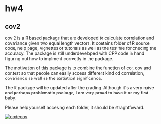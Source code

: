 # hw4

## cov2

cov 2 is a R based package that are developed to calculate correlation and covariance given two equal length vectors. It contains folder of R source code, help page, vignettes of tutorials as well as the test file for checing the accuracy. The package is still underdeveloped with CPP code in hand figuring out how to implment correctly in the package.

The motivation of this package is to combine the function of cor, cov and cor.test so that people can easily access different kind od correlation, covariance as well as the statistical significance.

The R package will be updated after the grading. Although it's a very naive and perhaps problematic package, I am very proud to have it as my first baby.

Please help yourself accesing each folder, it should be straghtfoward.

[![codecov](https://codecov.io/gh/scottshangguan/hw4/branch/main/graph/badge.svg?token=Tj03f7o1B9)](https://codecov.io/gh/scottshangguan/hw4)
